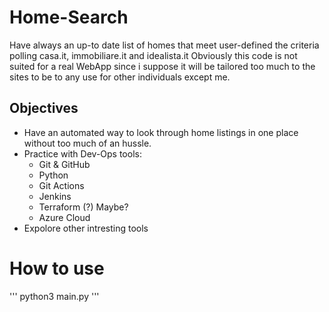 # Home-Search
Have always an up-to date list of homes that meet user-defined the criteria polling casa.it, immobiliare.it and idealista.it
Obviously this code is not suited for a real WebApp since i suppose it will be tailored too much to the sites to be to any use for other individuals except me.


## Objectives
- Have an automated way to look through home listings in one place without too much of an hussle.
- Practice with Dev-Ops tools:
    - Git & GitHub
    - Python
    - Git Actions
    - Jenkins
    - Terraform (?) Maybe?
    - Azure Cloud
- Expolore other intresting tools

#
# How to use
'''
python3 main.py
'''
